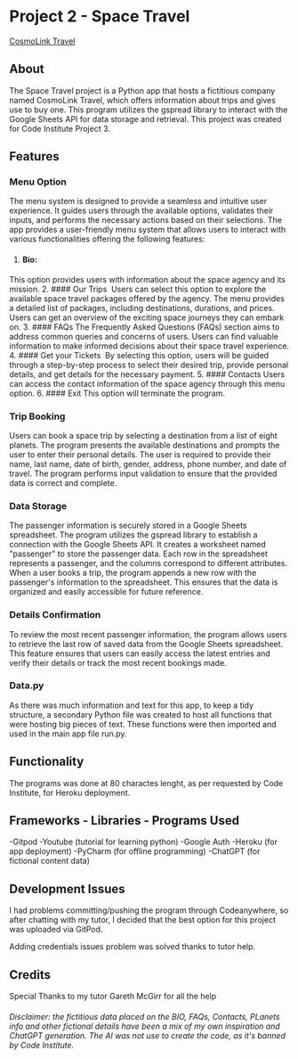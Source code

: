 # Project 2 - Space Travel



[CosmoLink Travel](https://space-travel01-358659227732.herokuapp.com/)



## About




The Space Travel project is a Python app that hosts a fictitious company named CosmoLink Travel, which offers information about trips and gives use to buy one.
This program utilizes the gspread library to interact with the Google Sheets API for data storage and retrieval.
This project was created for Code Institute Project 3.


## Features


### Menu Option

The menu system is designed to provide a seamless and intuitive user experience. It guides users through the available options, validates their inputs, and performs the necessary actions based on their selections.
The app provides a user-friendly menu system that allows users to interact with various functionalities offering the following features:


1. #### Bio: 
This option provides users with information about the space agency and its mission. 
2. #### Our Trips
 Users can select this option to explore the available space travel packages offered by the agency. The menu provides a detailed list of packages, including destinations, durations, and prices. Users can get an overview of the exciting space journeys they can embark on.
3. #### FAQs
The Frequently Asked Questions (FAQs) section aims to address common queries and concerns of users. Users can find valuable information to make informed decisions about their space travel experience.
4. #### Get your Tickets
 By selecting this option, users will be guided through a step-by-step process to select their desired trip, provide personal details, and get details for the necessary payment.
5. #### Contacts
Users can access the contact information of the space agency through this menu option.
6. #### Exit
This option will terminate the program.



### Trip Booking



Users can book a space trip by selecting a destination from a list of eight planets. The program presents the available destinations and prompts the user to enter their personal details. The user is required to provide their name, last name, date of birth, gender, address, phone number, and date of travel. The program performs input validation to ensure that the provided data is correct and complete.



### Data Storage



The passenger information is securely stored in a Google Sheets spreadsheet. The program utilizes the gspread library to establish a connection with the Google Sheets API. It creates a worksheet named "passenger" to store the passenger data. Each row in the spreadsheet represents a passenger, and the columns correspond to different attributes. When a user books a trip, the program appends a new row with the passenger's information to the spreadsheet. This ensures that the data is organized and easily accessible for future reference.



### Details Confirmation



To review the most recent passenger information, the program allows users to retrieve the last row of saved data from the Google Sheets spreadsheet. This feature ensures that users can easily access the latest entries and verify their details or track the most recent bookings made.

### Data.py

As there was much information and text for this app, to keep a tidy structure, a secondary Python file was created to host all functions that were hosting big pieces of text.
These functions were then imported and used in the main app file run.py.



## Functionality

The programs was done at 80 charactes lenght, as per requested by Code Institute, for Heroku deployment.


## Frameworks - Libraries - Programs Used

-Gitpod
-Youtube (tutorial for learning python)
-Google Auth
-Heroku (for app deployment)
-PyCharm (for offline programming)
-ChatGPT (for fictional content data)



## Development Issues

I had problems committing/pushing the program through Codeanywhere, so after chatting with my tutor, I decided that the best option for this project was uploaded via GitPod.

Adding credentials issues problem was solved thanks to tutor help.


## Credits

Special Thanks to my tutor Gareth McGirr for all the help


###### Disclaimer: the fictitious data placed on the BIO, FAQs, Contacts, PLanets info and other fictional details have been a mix of my own inspiration and ChatGPT generation. The AI was not use to create the code, as it's banned by Code Institute.